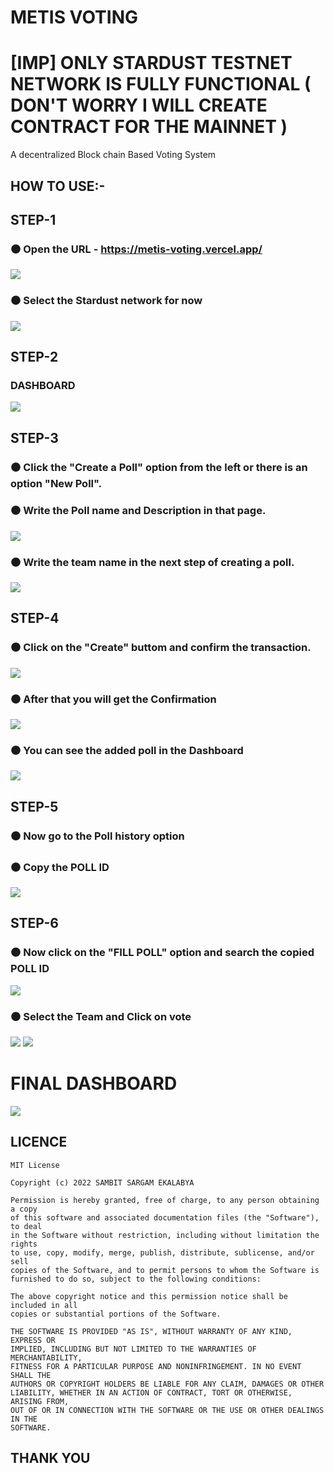 # METIS VOTING 
# [IMP] ONLY STARDUST TESTNET NETWORK IS FULLY FUNCTIONAL ( DON'T WORRY I WILL CREATE CONTRACT FOR THE MAINNET )
A decentralized Block chain Based Voting System

## HOW TO USE:-

## STEP-1
### ⚫ Open the URL - https://metis-voting.vercel.app/
<img src="https://github.com/SAMBITSARGAM/metis-voting/blob/main/img/1-vote.png">

### ⚫ Select the Stardust network for now
<img src="https://github.com/SAMBITSARGAM/metis-voting/blob/main/img/2-vote.png">

## STEP-2
### DASHBOARD
<img src="https://github.com/SAMBITSARGAM/metis-voting/blob/main/img/3-vote.png">

## STEP-3
### ⚫ Click the "Create a Poll" option from the left or there is an option "New Poll".

### ⚫ Write the Poll name and Description in that page.
<img src="https://github.com/SAMBITSARGAM/metis-voting/blob/main/img/4-vote.png">

### ⚫ Write the team name in the next step of creating a poll.
<img src="https://github.com/SAMBITSARGAM/metis-voting/blob/main/img/5-vote'.png">

## STEP-4

### ⚫ Click on the "Create" buttom and confirm the transaction.
<img src="https://github.com/SAMBITSARGAM/metis-voting/blob/main/img/6-vote.png">

### ⚫ After that you will get the Confirmation
<img src="https://github.com/SAMBITSARGAM/metis-voting/blob/main/img/7-vote.png">

### ⚫ You can see the added poll in the Dashboard
<img src="https://github.com/SAMBITSARGAM/metis-voting/blob/main/img/8-vote.png">

## STEP-5

### ⚫ Now go to the Poll history option

### ⚫ Copy the POLL ID
<img src="https://github.com/SAMBITSARGAM/metis-voting/blob/main/img/9-vote.png">

## STEP-6

### ⚫ Now click on the "FILL POLL" option and search the copied POLL ID
<img src="https://github.com/SAMBITSARGAM/metis-voting/blob/main/img/10-vote.png">

### ⚫ Select the Team and Click on vote 
<img src="https://github.com/SAMBITSARGAM/metis-voting/blob/main/img/11-vote.png">
<img src="https://github.com/SAMBITSARGAM/metis-voting/blob/main/img/12-vote.png">

# FINAL DASHBOARD
<img src="https://github.com/SAMBITSARGAM/metis-voting/blob/main/img/13-vote.png">

## LICENCE
```
MIT License

Copyright (c) 2022 SAMBIT SARGAM EKALABYA

Permission is hereby granted, free of charge, to any person obtaining a copy
of this software and associated documentation files (the "Software"), to deal
in the Software without restriction, including without limitation the rights
to use, copy, modify, merge, publish, distribute, sublicense, and/or sell
copies of the Software, and to permit persons to whom the Software is
furnished to do so, subject to the following conditions:

The above copyright notice and this permission notice shall be included in all
copies or substantial portions of the Software.

THE SOFTWARE IS PROVIDED "AS IS", WITHOUT WARRANTY OF ANY KIND, EXPRESS OR
IMPLIED, INCLUDING BUT NOT LIMITED TO THE WARRANTIES OF MERCHANTABILITY,
FITNESS FOR A PARTICULAR PURPOSE AND NONINFRINGEMENT. IN NO EVENT SHALL THE
AUTHORS OR COPYRIGHT HOLDERS BE LIABLE FOR ANY CLAIM, DAMAGES OR OTHER
LIABILITY, WHETHER IN AN ACTION OF CONTRACT, TORT OR OTHERWISE, ARISING FROM,
OUT OF OR IN CONNECTION WITH THE SOFTWARE OR THE USE OR OTHER DEALINGS IN THE
SOFTWARE.
```
## THANK YOU 
